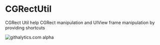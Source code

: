 CGRectUtil
==========

CGRect Util help CGRect manipulation and UIView frame manipulation by providing shortcuts


![githalytics.com alpha](https://cruel-carlota.pagodabox.com/0a72d1392c93920de762d18baee0e641 "githalytics.com")